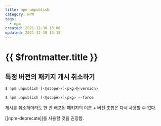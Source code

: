```yaml
---
title: npm unpublish
category: NPM
tags:
  - npm
created: 2021-12-30 13:06
updated: 2021-12-30 13:15
---
```


# {{ $frontmatter.title }}

## 특정 버전의 패키지 개시 취소하기

```sh
$ npm unpublish [<@scope>/]<pkg>@<version>
```

```sh
$ npm unpublish [<@scope>/]<pkg> --force
```

게시를 취소하더라도 한 번 배포된 패키지의 이름 + 버전 조합은 다시 사용할 수 없다.

[[npm-deprecate]]를 사용할 것을 권장함.
